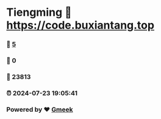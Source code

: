 # Tiengming :link: https://code.buxiantang.top 
### :page_facing_up: [5](https://code.buxiantang.top/tag.html) 
### :speech_balloon: 0 
### :hibiscus: 23813 
### :alarm_clock: 2024-07-23 19:05:41 
### Powered by :heart: [Gmeek](https://github.com/Meekdai/Gmeek)
